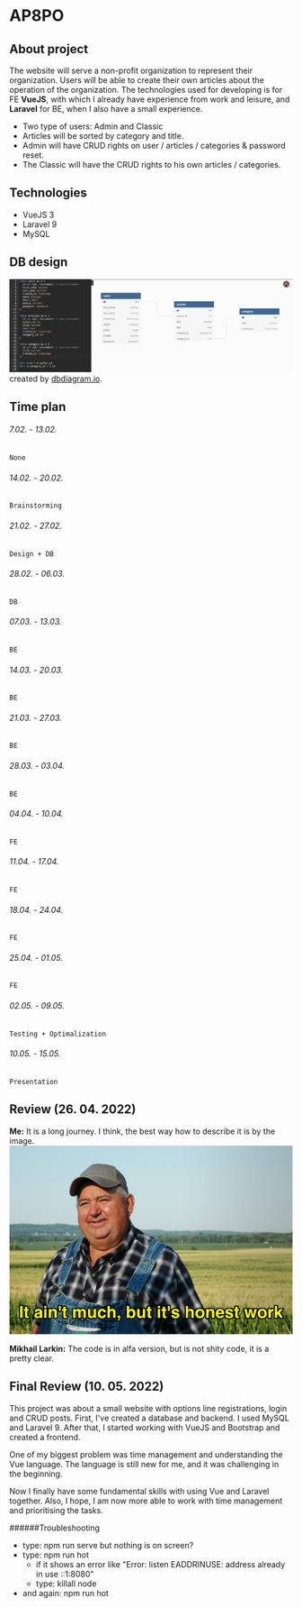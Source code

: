 # AP8PO
## About project

The website will serve a non-profit organization to represent their organization. Users will be able to create their own articles about the operation of the organization.
The technologies used for developing is for FE **VueJS**, with which I already have experience from work and leisure, and **Laravel** for BE, when I also have a small experience.

 * Two type of users: Admin and Classic
 * Articles will be sorted by category and title.
 * Admin will have CRUD rights on user / articles / categories & password reset.
 * The Classic will have the CRUD rights to his own articles / categories.
 

## Technologies
 * VueJS 3
 * Laravel 9
 * MySQL

## DB design
![Database design](./img/db_pic.png)
created by [dbdiagram.io](https://dbdiagram.io/home).

## Time plan

###### 7.02. - 13.02.
    None
###### 14.02. - 20.02.
    Brainstorming
###### 21.02. - 27.02.
    Design + DB
###### 28.02. - 06.03.
    DB
###### 07.03. - 13.03.
    BE
###### 14.03. - 20.03.
    BE
###### 21.03. - 27.03.
    BE
###### 28.03. - 03.04.
    BE
###### 04.04. - 10.04.
    FE
###### 11.04. - 17.04.
    FE
###### 18.04. - 24.04.
    FE
###### 25.04. - 01.05.
    FE
###### 02.05. - 09.05.
    Testing + Optimalization
###### 10.05. - 15.05.
    Presentation

## Review (26. 04. 2022)
**Me:**
It is a long journey. I think, the best way how to describe it is by the image.
![But it is a honest work](./img/meme.jpg)


**Mikhail Larkin:**
The code is in alfa version, but is not shity code, it is a pretty clear.

## Final Review (10. 05. 2022)
This project was about a small website with options line registrations, login and CRUD posts.
First, I've created a database and backend. I used MySQL and Laravel 9.
After that, I started working with VueJS and Bootstrap and created a frontend.

One of my biggest problem was time management and understanding the Vue language.
The language is still new for me, and it was challenging in the beginning.

Now I finally have some fundamental skills with using Vue and Laravel together.
Also, I hope, I am now more able to work with time management and prioritising the tasks.

######Troubleshooting
* type: npm run serve but nothing is on screen?
* type: npm run hot 
  * if it shows an error like "Error: listen EADDRINUSE: address already in use ::1:8080"
  * type: killall node
* and again: npm run hot